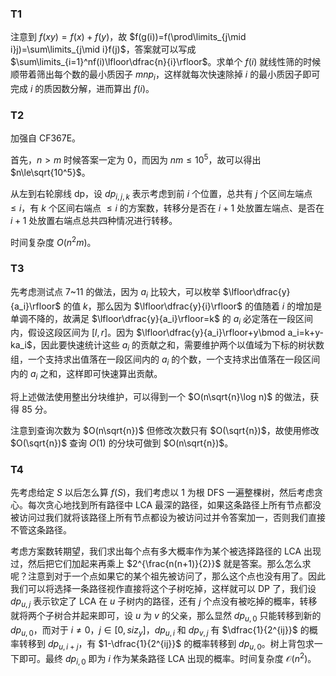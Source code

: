 ### T1

注意到 $f(xy)=f(x)+f(y)$，故 $f(g(i))=f(\prod\limits_{j\mid i}j)=\sum\limits_{j\mid i}f(j)$，答案就可以写成 $\sum\limits_{i=1}^nf(i)\lfloor\dfrac{n}{i}\rfloor$。求单个 $f(i)$ 就线性筛的时候顺带着筛出每个数的最小质因子 $mnp_i$，这样就每次快速除掉 $i$ 的最小质因子即可完成 $i$ 的质因数分解，进而算出 $f(i)$。

### T2

加强自 CF367E。

首先，$n>m$ 时候答案一定为 $0$，而因为 $nm\le 10^5$，故可以得出 $n\le\sqrt{10^5}$。

从左到右轮廓线 dp，设 $dp_{i,j,k}$ 表示考虑到前 $i$ 个位置，总共有 $j$ 个区间左端点 $\le i$，有 $k$ 个区间右端点 $\le i$ 的方案数，转移分是否在 $i+1$ 处放置左端点、是否在 $i+1$ 处放置右端点总共四种情况进行转移。

时间复杂度 $O(n^2m)$。

### T3

先考虑测试点 7\~11 的做法，因为 $a_i$ 比较大，可以枚举 $\lfloor\dfrac{y}{a_i}\rfloor$ 的值 $k$，那么因为 $\lfloor\dfrac{y}{i}\rfloor$ 的值随着 $i$ 的增加是单调不降的，故满足 $\lfloor\dfrac{y}{a_i}\rfloor=k$ 的 $a_i$ 必定落在一段区间内，假设这段区间为 $[l,r]$。因为 $\lfloor\dfrac{y}{a_i}\rfloor+y\bmod a_i=k+y-ka_i$，因此要快速统计这些 $a_i$ 的贡献之和，需要维护两个以值域为下标的树状数组，一个支持求出值落在一段区间内的 $a_i$ 的个数，一个支持求出值落在一段区间内的 $a_i$ 之和，这样即可快速算出贡献。

将上述做法使用整出分块维护，可以得到一个 $O(n\sqrt{n}\log n)$ 的做法，获得 85 分。

注意到查询次数为 $O(n\sqrt{n})$ 但修改次数只有 $O(\sqrt{n})$，故使用修改 $O(\sqrt{n})$ 查询 $O(1)$ 的分块可做到 $O(n\sqrt{n})$。

### T4

先考虑给定 $S$ 以后怎么算 $f(S)$，我们考虑以 $1$ 为根 DFS 一遍整棵树，然后考虑贪心。每次贪心地找到所有路径中 LCA 最深的路径，如果这条路径上所有节点都没被访问过我们就将该路径上所有节点都设为被访问过并令答案加一，否则我们直接不管这条路径。

考虑方案数转期望，我们求出每个点有多大概率作为某个被选择路径的 LCA 出现过，然后把它们加起来再乘上 $2^{\frac{n(n+1)}{2}}$ 就是答案。那么怎么求呢？注意到对于一个点如果它的某个祖先被访问了，那么这个点也没有用了。因此我们可以将选择一条路径视作直接将这个子树吃掉，这样就可以 DP 了，我们设 $dp_{u,j}$ 表示钦定了 LCA 在 $u$ 子树内的路径，还有 $j$ 个点没有被吃掉的概率，转移就将两个子树合并起来即可，设 $u$ 为 $v$ 的父亲，那么显然 $dp_{u,0}$ 只能转移到新的 $dp_{u,0}$，而对于 $i\ne 0$，$j\in[0,siz_y]$，$dp_{u,i}$ 和 $dp_{v,j}$ 有 $\dfrac{1}{2^{ij}}$ 的概率转移到 $dp_{u,i+j}$，有 $1-\dfrac{1}{2^{ij}}$ 的概率转移到 $dp_{u,0}$。树上背包求一下即可。最终 $dp_{i,0}$ 即为 $i$ 作为某条路径 LCA 出现的概率。时间复杂度 $\mathcal O(n^2)$。